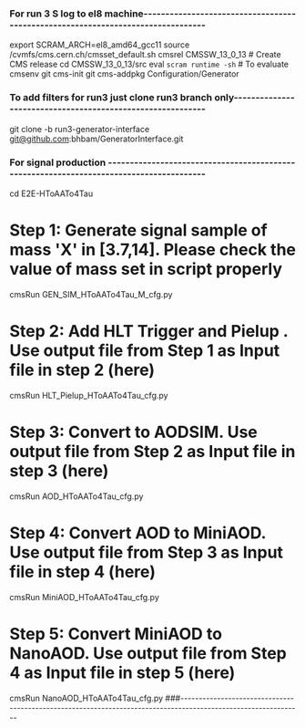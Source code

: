 ### For run 3 S log to el8 machine--------------------------------------------------------------------------------
export SCRAM_ARCH=el8_amd64_gcc11
source /cvmfs/cms.cern.ch/cmsset_default.sh
cmsrel CMSSW_13_0_13 # Create CMS release
cd CMSSW_13_0_13/src
eval `scram runtime -sh`  # To evaluate
cmsenv
git cms-init
git cms-addpkg Configuration/Generator

### To add filters for run3 just clone run3 branch only-----------------------------------------------------------
git clone -b run3-generator-interface git@github.com:bhbam/GeneratorInterface.git

### For signal production ----------------------------------------------------------------------------------------
cd E2E-HToAATo4Tau

# Step 1: Generate signal sample of mass 'X' in [3.7,14]. Please check the value of mass set in  script properly
cmsRun GEN_SIM_HToAATo4Tau_M<X>_cfg.py  
# Step 2: Add HLT Trigger and Pielup . Use output file from Step 1 as Input file in step 2 (here)
cmsRun HLT_Pielup_HToAATo4Tau_cfg.py
# Step 3: Convert to AODSIM. Use output file from Step 2 as Input file in step 3 (here)
cmsRun AOD_HToAATo4Tau_cfg.py   
# Step 4: Convert AOD to MiniAOD. Use output file from Step 3 as Input file in step 4 (here)       
cmsRun MiniAOD_HToAATo4Tau_cfg.py  
# Step 5: Convert MiniAOD to NanoAOD. Use output file from Step 4 as Input file in step 5 (here)
cmsRun NanoAOD_HToAATo4Tau_cfg.py
###---------------------------------------------------------------------------------------------------------------
